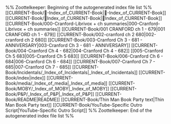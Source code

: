 %% Zoottelkeeper: Beginning of the autogenerated index file list  %%
 [[CURRENT-Book/🧠-Index_of_CURRENT-Book|🧠-Index_of_CURRENT-Book]]
 [[CURRENT-Book/🧠Index_of_CURRENT-Book|🧠Index_of_CURRENT-Book]]
 [[CURRENT-Book/000-Cranford-Librivox + ch summaries|000-Cranford-Librivox + ch summaries]]
 [[CURRENT-Book/001 CRANFORD ch 1 - 679|001 CRANFORD ch 1 - 679]]
 [[CURRENT-Book/002-cranford ch 2 680|002-cranford ch 2 680]]
 [[CURRENT-Book/003-Cranford Ch 3 - 681 - ANNIVERSARY|003-Cranford Ch 3 - 681 - ANNIVERSARY]]
 [[CURRENT-Book/004-Cranford Ch 4 - 682|004-Cranford Ch 4 - 682]]
 [[005-Cranford Ch 5 683|005-Cranford Ch 5 683]]
 [[CURRENT-Book/006-Cranford Ch 6 - 684|006-Cranford Ch 6 - 684]]
 [[CURRENT-Book/007-Cranford Ch 7 - 685|007-Cranford Ch 7 - 685]]
 [[CURRENT-Book/Incidentals/_Index_of_Incidentals|_Index_of_Incidentals]]
 [[CURRENT-Book/index|index]]
 [[CURRENT-Book/media/_Index_of_media|_Index_of_media]]
 [[CURRENT-Book/MOBY/_Index_of_MOBY|_Index_of_MOBY]]
 [[CURRENT-Book/P&P/_Index_of_P&P|_Index_of_P&P]]
 [[CURRENT-Book/README|README]]
 [[CURRENT-Book/Thin Man Book Party text|Thin Man Book Party text]]
 [[CURRENT-Book/YouTube-Specific Outro Script|YouTube-Specific Outro Script]]
%% Zoottelkeeper: End of the autogenerated index file list  %%
